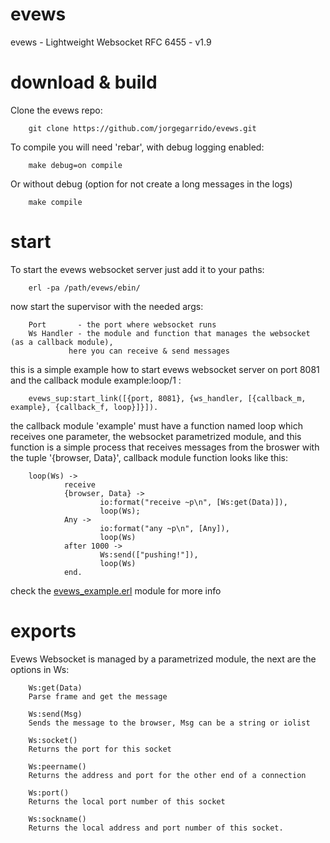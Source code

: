 evews
=====

evews - Lightweight Websocket RFC 6455 - v1.9

download & build
====

Clone the evews repo:

		git clone https://github.com/jorgegarrido/evews.git
		
To compile you will need 'rebar', with debug logging enabled:

		make debug=on compile

Or without debug (option for not create a long messages in the logs)

		make compile


start
====

To start the evews websocket server just add it to your paths:

		erl -pa /path/evews/ebin/
		
now start the supervisor with the needed args:

		Port 	   - the port where websocket runs
		Ws Handler - the module and function that manages the websocket (as a callback module),
			     here you can receive & send messages
			     
this is a simple example how to start evews websocket server on port 8081 and the callback module example:loop/1 :

		evews_sup:start_link([{port, 8081}, {ws_handler, [{callback_m, example}, {callback_f, loop}]}]).
		
the callback module 'example' must have a function named loop which receives one parameter, the websocket
parametrized module, and this function is a simple process that receives messages from the broswer with the 
tuple '{browser, Data}', callback module function looks like this:

		loop(Ws) ->
    		    receive
        	 	{browser, Data} ->
            			io:format("receive ~p\n", [Ws:get(Data)]),
            			loop(Ws);
        		Any ->
            			io:format("any ~p\n", [Any]),
            			loop(Ws)
        		after 1000 ->
            			Ws:send(["pushing!"]),
            			loop(Ws)
    		    end.
    		  
check the [evews_example.erl]() module for more info

exports
======

Evews Websocket is managed by a parametrized module, the next are the options in Ws:


		Ws:get(Data)
		Parse frame and get the message

		Ws:send(Msg)
		Sends the message to the browser, Msg can be a string or iolist

		Ws:socket()
		Returns the port for this socket

		Ws:peername()
		Returns the address and port for the other end of a connection

		Ws:port()
		Returns the local port number of this socket

		Ws:sockname()
		Returns the local address and port number of this socket.
